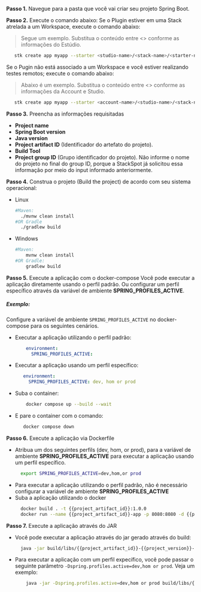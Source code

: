 **Passo 1.** Navegue para a pasta que você vai criar seu projeto Spring Boot.

**Passo 2.** Execute o comando abaixo:
Se o Plugin estiver em uma Stack atrelada a um Workspace, execute o comando abaixo:
> Segue um exemplo. Substitua o conteúdo entre <> conforme as informações do Estúdio.
   ```bash
      stk create app myapp --starter <studio-name>/<stack-name>/<starter-name>
   ```

Se o Pugin não está associado a um Workspace e você estiver realizando testes remotos; execute o comando abaixo:
>  Abaixo é um exemplo. Substitua o conteúdo entre <> conforme as informações da Account e Studio.
   ```bash
      stk create app myapp --starter <account-name>/<studio-name>/<stack-name>/<starter-name>
   ```

**Passo 3.** Preencha as informações requisitadas
- **Project name**
- **Spring Boot version**
- **Java version**
- **Project artifact ID** (Identificador do artefato do projeto).
- **Build Tool**
- **Project group ID** (Grupo identificador do projeto). Não informe o nome do projeto no final do group ID, porque a StackSpot já solicitou essa informação por meio do input informado anteriormente.

**Passo 4.** Construa o projeto (Build the project) de acordo com seu sistema operacional:
- Linux
  ```bash
  #Maven:
    ./mvnw clean install
  #OR Gradle
    ./gradlew build
  ```
- Windows
  ```bash
  #Maven: 
      mvnw clean install
  #OR Gradle: 
      gradlew build
  ```
  
**Passo 5.** Execute a aplicação com o docker-compose
Você pode executar a aplicação diretamente usando o perfil padrão. Ou configurar um perfil específico através da variável de ambiente **SPRING_PROFILES_ACTIVE**.

##### Exemplo:
Configure a variável de ambiente `SPRING_PROFILES_ACTIVE` no docker-compose para os seguintes cenários.
- Executar a aplicação utilizando o perfil padrão:
  ```yaml
      environment:
        SPRING_PROFILES_ACTIVE:
  ```
- Executar a aplicação usando um perfil específico:
  ```yaml
     environment:
       SPRING_PROFILES_ACTIVE: dev, hom or prod
  ```
- Suba o container:
  ```bash
      docker compose up --build --wait
  ``` 
- E pare o container com o comando:
  ```bash
     docker compose down
  ```

**Passo 6.** Execute a aplicação via Dockerfile
- Atribua um dos seguintes perfils (dev, hom, or prod), para a variável de ambiente **SPRING_PROFILES_ACTIVE** para executar a aplicação usando um perfil específico.
  ```bash
    export SPRING_PROFILES_ACTIVE=dev,hom,or prod
  ```
- Para executar a aplicação utilizando o perfil padrão, não é necessário configurar a variável de ambiente **SPRING_PROFILES_ACTIVE**
- Suba a aplicação utilizando o docker
  ```bash
    docker build . -t {{project_artifact_id}}:1.0.0
    docker run --name {{project_artifact_id}}-app -p 8080:8080 -d {{project_artifact_id}}:1.0.0
  ```

**Passo 7.** Execute a aplicação através do JAR
- Você pode executar a aplicação através do jar gerado através do build:
  ```bash
    java -jar build/libs/{{project_artifact_id}}-{{project_version}}-final.jar
  ```
- Para executar a aplicação com um perfil expecífico, você pode passar o seguinte parâmetro `-Dspring.profiles.active=dev,hom or prod`.
Veja um exemplo:
  ```bash
      java -jar -Dspring.profiles.active=dev,hom or prod build/libs/{{project_artifact_id}}-{{project_version}}-final.jar 
  ```  
